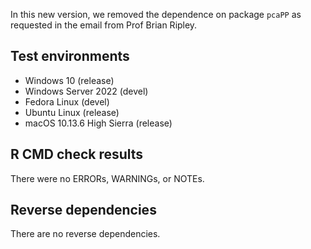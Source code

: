 In this new version, we removed the dependence on package `pcaPP` as requested in the email from Prof Brian Ripley.

## Test environments

* Windows 10 (release)
* Windows Server 2022 (devel)
* Fedora Linux (devel)
* Ubuntu Linux (release)
* macOS 10.13.6 High Sierra (release)


## R CMD check results
There were no ERRORs, WARNINGs, or NOTEs.


## Reverse dependencies
There are no reverse dependencies.
